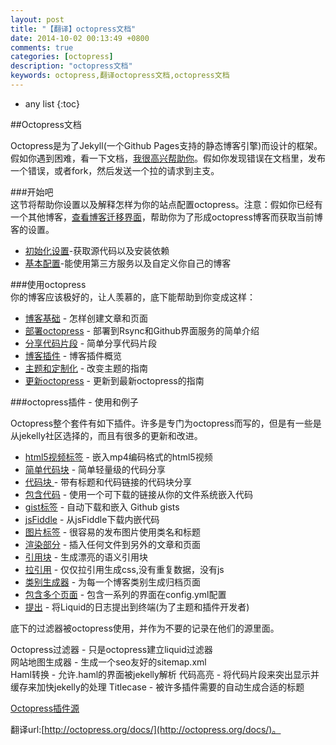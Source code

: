 ```yaml
---
layout: post
title: "【翻译】octopress文档"
date: 2014-10-02 00:13:49 +0800
comments: true
categories: [octopress]
description: "octopress文档"
keywords: octopress,翻译octopress文档,octopress文档
---
```


* any list
{:toc}  

##Octopress文档  

Octopress是为了Jekyll(一个Github Pages支持的静态博客引擎)而设计的框架。假如你遇到困难，看一下文档，[我很高兴帮助你](http://octopress.org/help/)。假如你发现错误在文档里，发布一个错误，或者fork，然后发送一个拉的请求到主支。  

<!-- more -->  

###开始吧  
这节将帮助你设置以及解释怎样为你的站点配置octopress。注意：假如你已经有一个其他博客，[查看博客迁移界面](http://jekyllcn.com/docs/migrations/)，帮助你为了形成octopress博客而获取当前博客的设置。  

*   [初始化设置](http://octopress.org/docs/setup/)-获取源代码以及安装依赖
*   [基本配置](http://octopress.org/docs/configuring/)-能使用第三方服务以及自定义你自己的博客  

###使用octopress  
你的博客应该极好的，让人羡慕的，底下能帮助到你变成这样：  

*   [博客基础](http://octopress.org/docs/blogging/) - 怎样创建文章和页面
*   [部署octopress](http://octopress.org/docs/deploying/) - 部署到Rsync和Github界面服务的简单介绍
*   [分享代码片段](http://octopress.org/docs/blogging/code/) - 简单分享代码片段
*   [博客插件](http://octopress.org/docs/blogging/plugins/) - 博客插件概览
*   [主题和定制化](http://octopress.org/docs/theme/) - 改变主题的指南
*   [更新octopress](http://octopress.org/docs/updating/) - 更新到最新octopress的指南  

###octopress插件 - 使用和例子  

Octopress整个套件有如下插件。许多是专门为octopress而写的，但是有一些是从jekelly社区选择的，而且有很多的更新和改进。  

*   [html5视频标签](http://octopress.org/docs/plugins/video-tag/) - 嵌入mp4编码格式的html5视频
*   [简单代码块](http://octopress.org/docs/plugins/backtick-codeblock/) - 简单轻量级的代码分享
*   [代码块	](http://octopress.org/docs/plugins/codeblock/) - 带有标题和代码链接的代码块分享
*   [包含代码](http://octopress.org/docs/plugins/include-code/) - 使用一个可下载的链接从你的文件系统嵌入代码
*   [gist标签](http://octopress.org/docs/plugins/gist-tag/) - 自动下载和嵌入 Github gists
*   [jsFiddle](http://octopress.org/docs/plugins/jsfiddle-tag/) - 从jsFiddle下载内嵌代码
*   [图片标签](http://octopress.org/docs/plugins/image-tag/) - 很容易的发布图片使用类名和标题
*   [渲染部分](http://octopress.org/docs/plugins/render-partial/) - 插入任何文件到另外的文章和页面
*   [引用块](http://octopress.org/docs/plugins/blockquote/) - 生成漂亮的语义引用块
*   [拉引用](http://octopress.org/docs/plugins/pullquote/) - 仅仅拉引用生成css,没有重复数据，没有js
*   [类别生成器](http://octopress.org/docs/plugins/category-generator/) - 为每一个博客类别生成归档页面
*   [包含多个页面](http://octopress.org/docs/plugins/include-array/) - 包含一系列的界面在config.yml配置
*   [提出](http://octopress.org/docs/plugins/puts/) - 将Liquid的日志提出到终端(为了主题和插件开发者)  

底下的过滤器被octopress使用，并作为不要的记录在他们的源里面。  

Octopress过滤器 - 只是octopress建立liquid过滤器   
网站地图生成器  - 生成一个seo友好的sitemap.xml  
Haml转换        - 允许.haml的界面被jekelly解析
代码高亮        - 将代码片段来突出显示并缓存来加快jekelly的处理
Titlecase       - 被许多插件需要的自动生成合适的标题  

[Octopress插件源](https://github.com/imathis/octopress/tree/master/plugins)  

翻译url:[http://octopress.org/docs/](http://octopress.org/docs/)。
